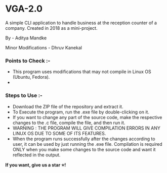 # VGA-2.0
A simple CLI application to handle business at the reception counter of a company. Created in 2018 as a mini-project.

By - Aditya Mandke

Minor Modifications - Dhruv Kanekal

### Points to Check :-

- This program uses modifications that may not compile in Linux OS (Ubuntu, Fedora).
- 

### Steps to Use :-

- Download the ZIP file of the repository and extract it.
- To Execute the program, run the .exe file by double-clicking on it.
- If you want to change any part of the source code, make the respective changes to the .c file, compile the file, and then run it.
- WARNING : THE PROGRAM WILL GIVE COMPILATION ERRORS IN ANY LINUX OS DUE TO SOME OF ITS FEATURES. 
- When the program runs successfully after the changes according to user, it can be used by just running the .exe file. Compilation is required ONLY when you make some changes to the source code and want it reflected in the output.

**If you want, give us a star :star:!**

